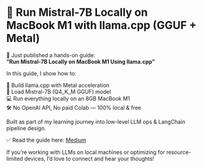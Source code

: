 # 🚀 Run Mistral-7B Locally on MacBook M1 with llama.cpp (GGUF + Metal)

🚀 Just published a hands-on guide:  
**“Run Mistral-7B Locally on MacBook M1 Using llama.cpp”**

In this guide, I show how to:

🔧 Build llama.cpp with Metal acceleration  
🧠 Load Mistral-7B (Q4_K_M GGUF) model  
💻 Run everything locally on an 8GB MacBook M1  
🛠️ No OpenAI API, No paid Colab — 100% local & free

Built as part of my learning journey into low-level LLM ops & LangChain pipeline design.

✅ Read the guide here: [Medium](https://medium.com/@santhoshnumber1/how-to-run-mistral-7b-llm-locally-on-mac-with-metal-using-llama-cpp-c24e0316741d)  

If you’re working with LLMs on local machines or optimizing for resource-limited devices, I’d love to connect and hear your thoughts!

